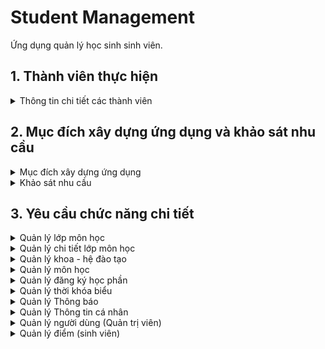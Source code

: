 # Student Management

Ứng dụng quản lý học sinh sinh viên.

## 1. Thành viên thực hiện

<details>
  <summary>Thông tin chi tiết các thành viên</summary>

| STT | MSSV     | Họ và tên                                                  | Lớp      |
| --- | -------- | ---------------------------------------------------------- | -------- |
| 0   | 19522424 | [Lê Hữu Trung](https://github.com/lehuutrung1412)          | KHTN2019 |
| 1   | 19520354 | [Ngô Quang Vinh](https://github.com/vinhqngo5)             | KHTN2019 |
| 2   | 19521300 | [Nguyễn Đỗ Mạnh Cường](https://github.com/cuongnguyen1402) | KHTN2019 |
| 3   | 19521178 | [Nguyễn Đình Bình An](https://github.com/19521178)         | KHTN2019 |
| 4   | 19520257 | [Hứa Thanh Tân](https://github.com/htthtt12t1)             | KHTN2019 |

</details>

## 2. Mục đích xây dựng ứng dụng và khảo sát nhu cầu

<details>
  <summary>Mục đích xây dựng ứng dụng</summary>

- Xây dựng một nền tảng tất cả trong một. Người quản trị, giáo viên, sinh viên có thể sử dụng công cụ để học tập trực tuyến, tra cứu kết quả học tập, đăng ký học phần, quản trị đào tạo, ...
- Nâng cao tính chính xác, bảo mật trong quản lý thông tin sinh viên.
- Thay thế các ứng dụng quản lý đã lỗi thời.
- Giao diện, luồng xử lý phù hợp hơn với nhu cầu của người sử dụng.
</details>

<details>
  <summary>Khảo sát nhu cầu</summary>

- Nhu cầu của quản trị viên

  - Quản lý đào tạo bao gồm: lớp môn học, khoa - hệ đào tạo, môn học.
  - Quản lý danh sách sinh viên, giáo viên, quản trị viên.
  - Thêm thông báo đến từng đối tượng trong hệ thống.
  - Tạo đợt đăng ký học phần.
  - Thêm các trường thông tin mới cho sinh viên, giáo viên.
  - Tính bảo mật thông tin cao.

- Nhu cầu của giáo viên
  | ![](./ReadmeAssets/NhuCauGiaoVien.png) |
  |:--:|
  | _Nhu cầu sử dụng ứng dụng của giáo viên_ |

  - Chỉnh sửa, cập nhật thông tin cá nhân.
  - Xem lịch, thời khóa biểu giảng dạy.
  - Đăng thông báo các lớp đang giảng dạy.
  - Thêm điểm cho sinh viên.
  - Thêm deadline và tài liệu tham khảo.
  - Mở khảo sát lớp học.
  - Chức năng nhắn tin trong lớp học.

- Nhu cầu của sinh viên
  | ![](./ReadmeAssets/NhuCauSinhVien.png) |
  |:--:|
  | _Nhu cầu sử dụng ứng dụng của sinh viên_ |

  - Chỉnh sửa, cập nhật thông tin cá nhân.
  - Xem lớp môn học đã và đang học.
  - Xem thời khóa biểu, lịch thi.
  - Xem kết quả học tập, điểm rèn luyện.
  - Đăng ký học phần.
  - Xem thông báo, xem tài liệu lớp học

  </details>

## 3. Yêu cầu chức năng chi tiết

<details>
  <summary>Quản lý lớp môn học</summary>

- Hiển thị thông tin lớp môn học: môn học, mã môn, sĩ số, giáo viên, thời khóa biểu, …
- Tìm kiếm các lớp môn học theo mã lớp, giáo viên giảng dạy.
- Thêm, sửa, xóa các lớp môn học.
- Hiển thị các lớp môn học theo quyền, theo học kỳ.
- Đi đến trang thông tin chi tiết của lớp môn học.

</details>

<details>
  <summary>Quản lý chi tiết lớp môn học</summary>
  
- Bảng tin lớp học
  - Thêm, sửa, xóa bài đăng.
  - Tạo thông báo khi đăng bài.
  - Đăng bài kèm hình ảnh.
  - Thêm, sửa, xóa bình luận của bài đăng.
  - Tạo thông báo khi bình luận bài đăng.
- Lịch học, báo nghỉ, báo bù
  - Xem lịch học, lịch nghỉ, lịch bù.
  - Thêm ngày nghỉ học, ngày học bù.
  - Xóa ngày nghỉ học, ngày học bù.
  - Tạo thông báo khi báo nghỉ, báo bù.
- Tài liệu lớp học:
  - Thêm, sửa, xóa thư mục.
  - Thêm, sửa, xóa tài liệu.
  - Tải tài liệu.
  - Tải toàn bộ tài liệu lớp học.
  - Tra cứu tài liệu lớp học.
- Danh sách sinh viên lớp học
  - Xem tổng quan, thống kê điểm số sinh viên trong lớp.
  - Xem thông tin sinh viên trong lớp.
  - Thêm sinh viên vào lớp.
  - Xóa sinh viên ra khỏi lớp.
  - Tra cứu sinh viên trong lớp.
  - Thêm, sửa, xóa điểm thành phần cho lớp học.
  - Thêm, sửa, xóa điểm cho sinh viên trong lớp.

</details>

<details>
  <summary>Quản lý khoa - hệ đào tạo</summary>

- Hiển thị thông tin, số lượng sinh viên ứng với từng khoa.
- Hiển thị thông tin, số lượng sinh viên ứng với từng hệ đào tạo.
- Thêm, sửa, xóa khoa.
- Thêm, sửa, xóa hệ đào tạo.
- Tìm kiếm khoa theo tên khoa hoặc theo tên hệ đào tạo mà khoa có.
- Thêm hệ đào tạo tương ứng với khoa.

</details>

<details>
  <summary>Quản lý môn học</summary>

- Hiển thị danh sách và thông tin các môn học : tên môn, mã môn, số tín chỉ, mô tả, …
- Tìm kiếm môn học theo mã môn, tên môn.
- Thêm, sửa, xóa môn học.
- Thêm môn học từ excel.

</details>

<details>
  <summary>Quản lý đăng ký học phần</summary>
  
- Quản trị viên
  - Thêm học kỳ và đóng mở học kỳ.
  - Thêm lớp môn học thủ công hoặc thêm từ file excel.
  - Xem chi tiết, sửa, xóa lớp môn học.
  - Tìm kiếm lớp môn học theo tên môn học, mã lớp học.
- Sinh viên
  - Đăng ký, hủy đăng ký lớp môn học.
  - Trực quan hóa các lớp môn học bằng thời khóa biểu.
  - Đánh dấu những lớp bị trùng giờ học.
  - Tìm kiếm lớp môn học chưa đăng ký theo tên môn học, mã lớp học.

</details>

<details>
  <summary>Quản lý thời khóa biểu</summary>
  
- Hiển thị danh sách các lớp môn học dưới dạng bảng thời khóa biểu.
- Hiển thị các lớp môn học theo quyền (giáo viên, sinh viên), theo học kỳ.

</details>

<details>
  <summary>Quản lý Thông báo</summary>
  
  - Quản trị viên:
    - Thêm, xóa, sửa, xem chi tiết thông báo thông báo.
    - Thêm thông báo nghỉ, thông báo bù
    - Tìm kiếm thông báo theo chủ đề, thời gian, loại thông báo

- Giáo viên:
  - Xem chi tiết thông báo thông báo. - Thêm thông báo nghỉ, thông báo bù
  - Tìm kiếm thông báo theo chủ đề, thời gian, loại thông báo

- Sinh viên:
  - Xem chi tiết thông báo thông báo.
  - Tìm kiếm thông báo theo chủ đề, thời gian, loại thông báo

</details>

<details>
  <summary>Quản lý Thông tin cá nhân</summary>

  - Quản trị viên:
    - HIển thị các trường thông tin cá nhân theo role
    - Thêm, xóa , sửa, ẩn, xem các cài đặt của trường thông tin theo role
  - Tất cả người dùng khác:
    - Hiển thị thông tin cá nhân của người dùng
    - Chỉnh sửa thông tin cá nhân theo quyền

</details>

<details>
  <summary>Quản lý người dùng (Quản trị viên)</summary>

- Thiết lập, cung cấp tài khoản và mật khẩu cho người dùng (sinh viên, giáo viên, Quản trị viên).
- Thêm người dùng thủ công và từ file.
- Chỉnh sửa, cập nhật thông tin cho người dùng.
- Tìm kiếm thông tin người dùng.

</details>

<details>
  <summary>Quản lý điểm (sinh viên)</summary>

  - Xem bảng điểm sinh viên.
  - Xuất bảng điểm sinh viên (future work)

</details>
